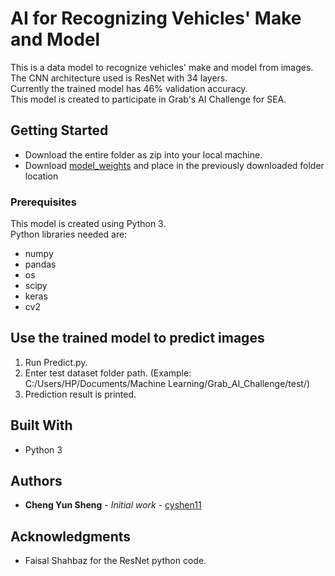 # AI for Recognizing Vehicles' Make and Model

This is a data model to recognize vehicles' make and model from images.\
The CNN architecture used is ResNet with 34 layers.\
Currently the trained model has 46% validation accuracy.\
This model is created to participate in Grab's AI Challenge for SEA.

## Getting Started

- Download the entire folder as zip into your local machine.
- Download [model_weights](https://drive.google.com/open?id=1bAsH38O1aY5oWb_GBKGUtHa4Vztj4Jkt) and place in the previously downloaded folder location

### Prerequisites

This model is created using Python 3.\
Python libraries needed are:
- numpy
- pandas
- os
- scipy
- keras
- cv2

## Use the trained model to predict images

1. Run Predict.py.
2. Enter test dataset folder path. (Example: C:/Users/HP/Documents/Machine Learning/Grab_AI_Challenge/test/)
3. Prediction result is printed.

## Built With

* Python 3

## Authors

* **Cheng Yun Sheng** - *Initial work* - [cyshen11](https://github.com/cyshen11)

## Acknowledgments

* Faisal Shahbaz for the ResNet python code.

